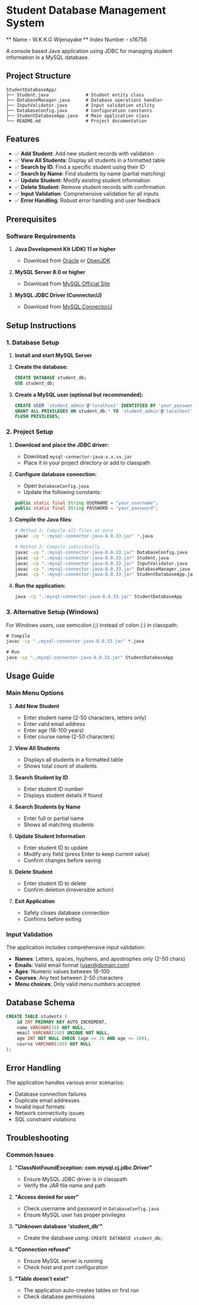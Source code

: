 # Student Database Management System
** Name - W.K.K.G Wijenayake
** Index Number - s16756

A console based Java application using JDBC for managing student information in a MySQL database.

## Project Structure

```
StudentDatabaseApp/
├── Student.java              # Student entity class
├── DatabaseManager.java      # Database operations handler
├── InputValidator.java       # Input validation utility
├── DatabaseConfig.java       # Configuration constants
├── StudentDatabaseApp.java   # Main application class
└── README.md                 # Project documentation
```

## Features

- ✅ **Add Student**: Add new student records with validation
- ✅ **View All Students**: Display all students in a formatted table
- ✅ **Search by ID**: Find a specific student using their ID
- ✅ **Search by Name**: Find students by name (partial matching)
- ✅ **Update Student**: Modify existing student information
- ✅ **Delete Student**: Remove student records with confirmation
- ✅ **Input Validation**: Comprehensive validation for all inputs
- ✅ **Error Handling**: Robust error handling and user feedback

## Prerequisites

### Software Requirements
1. **Java Development Kit (JDK) 11 or higher**
   - Download from [Oracle](https://www.oracle.com/java/technologies/downloads/) or [OpenJDK](https://openjdk.org/)

2. **MySQL Server 8.0 or higher**
   - Download from [MySQL Official Site](https://dev.mysql.com/downloads/mysql/)

3. **MySQL JDBC Driver (Connector/J)**
   - Download from [MySQL Connector/J](https://dev.mysql.com/downloads/connector/j/)

## Setup Instructions

### 1. Database Setup

1. **Install and start MySQL Server**

2. **Create the database:**
   ```sql
   CREATE DATABASE student_db;
   USE student_db;
   ```

3. **Create a MySQL user (optional but recommended):**
   ```sql
   CREATE USER 'student_admin'@'localhost' IDENTIFIED BY 'your_password';
   GRANT ALL PRIVILEGES ON student_db.* TO 'student_admin'@'localhost';
   FLUSH PRIVILEGES;
   ```

### 2. Project Setup

1. **Download and place the JDBC driver:**
   - Download `mysql-connector-java-x.x.xx.jar`
   - Place it in your project directory or add to classpath

2. **Configure database connection:**
   - Open `DatabaseConfig.java`
   - Update the following constants:
   ```java
   public static final String USERNAME = "your_username";
   public static final String PASSWORD = "your_password";
   ```

3. **Compile the Java files:**
   ```bash
   # Method 1: Compile all files at once
   javac -cp ".:mysql-connector-java-8.0.33.jar" *.java
   
   # Method 2: Compile individually
   javac -cp ".:mysql-connector-java-8.0.33.jar" DatabaseConfig.java
   javac -cp ".:mysql-connector-java-8.0.33.jar" Student.java
   javac -cp ".:mysql-connector-java-8.0.33.jar" InputValidator.java
   javac -cp ".:mysql-connector-java-8.0.33.jar" DatabaseManager.java
   javac -cp ".:mysql-connector-java-8.0.33.jar" StudentDatabaseApp.java
   ```

4. **Run the application:**
   ```bash
   java -cp ".:mysql-connector-java-8.0.33.jar" StudentDatabaseApp
   ```

### 3. Alternative Setup (Windows)

For Windows users, use semicolon (;) instead of colon (:) in classpath:

```cmd
# Compile
javac -cp ".;mysql-connector-java-8.0.33.jar" *.java

# Run
java -cp ".;mysql-connector-java-8.0.33.jar" StudentDatabaseApp
```

## Usage Guide

### Main Menu Options

1. **Add New Student**
   - Enter student name (2-50 characters, letters only)
   - Enter valid email address
   - Enter age (16-100 years)
   - Enter course name (2-50 characters)

2. **View All Students**
   - Displays all students in a formatted table
   - Shows total count of students

3. **Search Student by ID**
   - Enter student ID number
   - Displays student details if found

4. **Search Students by Name**
   - Enter full or partial name
   - Shows all matching students

5. **Update Student Information**
   - Enter student ID to update
   - Modify any field (press Enter to keep current value)
   - Confirm changes before saving

6. **Delete Student**
   - Enter student ID to delete
   - Confirm deletion (irreversible action)

7. **Exit Application**
   - Safely closes database connection
   - Confirms before exiting

### Input Validation

The application includes comprehensive input validation:

- **Names**: Letters, spaces, hyphens, and apostrophes only (2-50 chars)
- **Emails**: Valid email format (user@domain.com)
- **Ages**: Numeric values between 16-100
- **Courses**: Any text between 2-50 characters
- **Menu choices**: Only valid menu numbers accepted

## Database Schema

```sql
CREATE TABLE students (
    id INT PRIMARY KEY AUTO_INCREMENT,
    name VARCHAR(50) NOT NULL,
    email VARCHAR(100) UNIQUE NOT NULL,
    age INT NOT NULL CHECK (age >= 16 AND age <= 100),
    course VARCHAR(100) NOT NULL
);
```

## Error Handling

The application handles various error scenarios:

- Database connection failures
- Duplicate email addresses
- Invalid input formats
- Network connectivity issues
- SQL constraint violations

## Troubleshooting

### Common Issues

1. **"ClassNotFoundException: com.mysql.cj.jdbc.Driver"**
   - Ensure MySQL JDBC driver is in classpath
   - Verify the JAR file name and path

2. **"Access denied for user"**
   - Check username and password in `DatabaseConfig.java`
   - Ensure MySQL user has proper privileges

3. **"Unknown database 'student_db'"**
   - Create the database using: `CREATE DATABASE student_db;`

4. **"Connection refused"**
   - Ensure MySQL server is running
   - Check host and port configuration

5. **"Table doesn't exist"**
   - The application auto-creates tables on first run
   - Check database permissions


